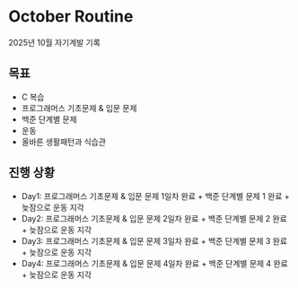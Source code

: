 # October Routine

2025년 10월 자기계발 기록

## 목표
- C 복습
- 프로그래머스 기초문제 & 입문 문제
- 백준 단계별 문제
- 운동
- 올바른 생활패턴과 식습관

##  진행 상황
- Day1: 프로그래머스 기초문제 & 입문 문제 1일차 완료 + 백준 단계별 문제 1 완료 + 늦잠으로 운동 지각
- Day2: 프로그래머스 기초문제 & 입문 문제 2일차 완료 + 백준 단계별 문제 2 완료 + 늦잠으로 운동 지각
- Day3: 프로그래머스 기초문제 & 입문 문제 3일차 완료 + 백준 단계별 문제 3 완료 + 늦잠으로 운동 지각
- Day4: 프로그래머스 기초문제 & 입문 문제 4일차 완료 + 백준 단계별 문제 4 완료 + 늦잠으로 운동 지각
